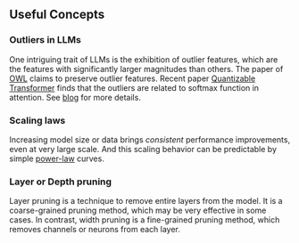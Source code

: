 ##  Useful Concepts  

### Outliers in LLMs

One  intriguing trait of LLMs is the exhibition of outlier features, which are the features with significantly
larger magnitudes than others. The paper of [OWL](https://arxiv.org/abs/2310.05175) claims to preserve outlier features.
Recent paper [Quantizable Transformer](https://arxiv.org/abs/2306.12929) finds that the outliers are related to softmax function in attention. See [blog](https://www.evanmiller.org/attention-is-off-by-one.html) for more details.


### Scaling laws
Increasing
model size or data brings _consistent_ performance improvements, even at very large scale. And this scaling behavior can be predictable by simple [power-law](https://arxiv.org/abs/2001.08361) curves. 

### Layer or Depth pruning
Layer pruning is a technique to remove entire layers from the model. It is a coarse-grained pruning method, which may be very effective in some cases.
In contrast, width pruning is a fine-grained pruning method, which removes channels or neurons from each layer.